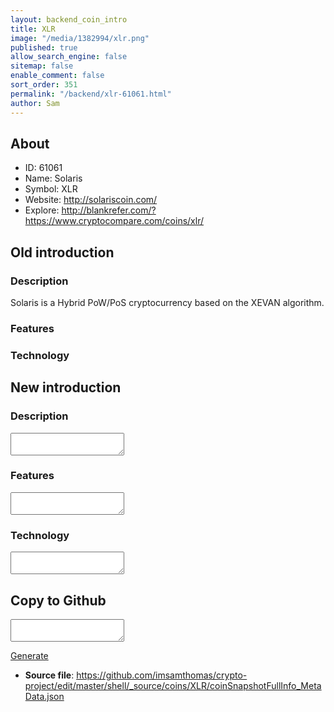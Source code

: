 ```yaml
---
layout: backend_coin_intro
title: XLR
image: "/media/1382994/xlr.png"
published: true
allow_search_engine: false
sitemap: false
enable_comment: false
sort_order: 351
permalink: "/backend/xlr-61061.html"
author: Sam
---
```


## About

- ID: 61061
- Name: Solaris
- Symbol: XLR
- Website: http://solariscoin.com/
- Explore: http://blankrefer.com/?https://www.cryptocompare.com/coins/xlr/


## Old introduction

### Description

<p>Solaris is a Hybrid PoW/PoS cryptocurrency based on the XEVAN algorithm.</p>

### Features


### Technology




## New introduction


### Description
<textarea id="meta_description" name="description"></textarea>

### Features
<textarea id="meta_features" name="features"></textarea>

### Technology
<textarea id="meta_technology" name="technology"></textarea>


## Copy to Github

<textarea id="coinsnapshotfullinfo_metadata"></textarea>

<a href="#gen" onclick="generateMetaDatJson()">Generate</a>

- **Source file**: <a href="https://github.com/imsamthomas/crypto-project/edit/master/shell/_source/coins/XLR/coinSnapshotFullInfo_MetaData.json">https://github.com/imsamthomas/crypto-project/edit/master/shell/_source/coins/XLR/coinSnapshotFullInfo_MetaData.json</a>

